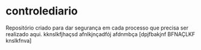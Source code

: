 # controlediario
Repositório criado para dar segurança em cada processo que precisa ser realizado aqui.
kknslkfjhaçsd
afnlkjnçadfój
afdnmbça
[dpjfbakjnf
BFNAÇLKF
knslkfnva]
